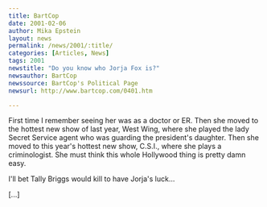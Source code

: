 ```yaml
---
title: BartCop
date: 2001-02-06
author: Mika Epstein
layout: news
permalink: /news/2001/:title/
categories: [Articles, News]
tags: 2001
newstitle: "Do you know who Jorja Fox is?"
newsauthor: BartCop  
newssource: BartCop's Political Page  
newsurl: http://www.bartcop.com/0401.htm  

---
```

First time I remember seeing her was as a doctor or ER. Then she moved to the hottest new show of last year, West Wing, where she played the lady Secret Service agent who was guarding the president's daughter. Then she moved to this year's hottest new show, C.S.I., where she plays a criminologist. She must think this whole Hollywood thing is pretty damn easy.

I'll bet Tally Briggs would kill to have Jorja's luck...

[...]

